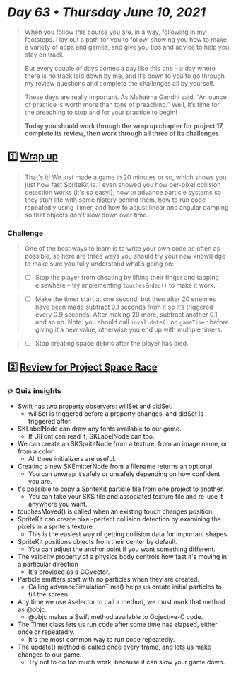 # *Day 63 • Thursday June 10, 2021*

>When you follow this course you are, in a way, following in my footsteps. I lay out a path for you to follow, showing you how to make a variety of apps and games, and give you tips and advice to help you stay on track.
>
>But every couple of days comes a day like this one – a day where there is no track laid down by me, and it’s down to you to go through my review questions and complete the challenges all by yourself.
>
>These days are really important. As Mahatma Gandhi said, “An ounce of practice is worth more than tons of preaching.” Well, it’s time for the preaching to stop and for your practice to begin!
>
>**Today you should work through the wrap up chapter for project 17, complete its review, then work through all three of its challenges.**

## :one:  [Wrap up](https://www.hackingwithswift.com/read/17/5/wrap-up) 

>That's it! We just made a game in 20 minutes or so, which shows you just how fast SpriteKit is. I even showed you how per-pixel collision detection works (it's so easy!), how to advance particle systems so they start life with some history behind them, how to run code repeatedly using Timer, and how to adjust linear and angular damping so that objects don't slow down over time.

### Challenge

>One of the best ways to learn is to write your own code as often as possible, so here are three ways you should try your new knowledge to make sure you fully understand what’s going on:
>
>  - [ ]  Stop the player from cheating by lifting their finger and tapping elsewhere – try implementing `touchesEnded()` to make it work.

>  - [ ]  Make the timer start at one second, but then after 20 enemies have been made subtract 0.1 seconds from it so it’s triggered every 0.9 seconds. After making 20 more, subtract another 0.1, and so on. Note: you should call `invalidate()` on `gameTimer` before giving it a new value, otherwise you end up with multiple timers.
  
>  - [ ]  Stop creating space debris after the player has died.


## :two:  [Review for Project Space Race](https://www.hackingwithswift.com/review/hws/project-17-space-race) 

### :boom: Quiz insights

* Swift has two property observers: willSet and didSet.
  * willSet is triggered before a property changes, and didSet is triggered after.
* SKLabelNode can draw any fonts available to our game.
  * If UIFont can read it, SKLabelNode can too.
* We can create an SKSpriteNode from a texture, from an image name, or from a color.
  * All three initializers are useful.
* Creating a new SKEmitterNode from a filename returns an optional.
  * You can unwrap it safely or unsafely depending on how confident you are.
* t's possible to copy a SpriteKit particle file from one project to another.
  * You can take your SKS file and associated texture file and re-use it anywhere you want.
* touchesMoved() is called when an existing touch changes position.
* SpriteKit can create pixel-perfect collision detection by examining the pixels in a sprite's texture.
  * This is the easiest way of getting collision data for important shapes.
* SpriteKit positions objects from their center by default.
  * You can adjust the anchor point if you want something different.
* The velocity property of a physics body controls how fast it's moving in a particular direction
  * It's provided as a CGVector.
* Particle emitters start with no particles when they are created.
  * Calling advanceSimulationTime() helps us create initial particles to fill the screen.
* Any time we use #selector to call a method, we must mark that method as @objc.
  * @objc makes a Swift method available to Objective-C code.
* The Timer class lets us run code after some time has elapsed, either once or repeatedly.
  * It's the most common way to run code repeatedly.
* The update() method is called once every frame, and lets us make changes to our game.
  * Try not to do too much work, because it can slow your game down.

